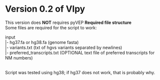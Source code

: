 # Version 0.2 of VIpy<Br>

This version does **NOT** requires pyVEP
**Required file structure**<br>
Some files are required for the script to work:<br>

input<br>
  |- hg37.fa or hg38.fa (genome fasta)<br>
  |- variants.txt (txt of hgvs variants separated by newlines)<br>
  |- preferred_transcripts.txt (OPTIONAL text file of preferred transcripts for NM numbers)<br><br>
  
Script was tested using hg38; if hg37 does not work, that is probably why.
